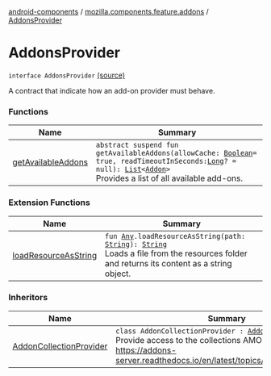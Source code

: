 [android-components](../../index.md) / [mozilla.components.feature.addons](../index.md) / [AddonsProvider](./index.md)

# AddonsProvider

`interface AddonsProvider` [(source)](https://github.com/mozilla-mobile/android-components/blob/master/components/feature/addons/src/main/java/mozilla/components/feature/addons/AddonsProvider.kt#L10)

A contract that indicate how an add-on provider must behave.

### Functions

| Name | Summary |
|---|---|
| [getAvailableAddons](get-available-addons.md) | `abstract suspend fun getAvailableAddons(allowCache: `[`Boolean`](https://kotlinlang.org/api/latest/jvm/stdlib/kotlin/-boolean/index.html)` = true, readTimeoutInSeconds: `[`Long`](https://kotlinlang.org/api/latest/jvm/stdlib/kotlin/-long/index.html)`? = null): `[`List`](https://kotlinlang.org/api/latest/jvm/stdlib/kotlin.collections/-list/index.html)`<`[`Addon`](../-addon/index.md)`>`<br>Provides a list of all available add-ons. |

### Extension Functions

| Name | Summary |
|---|---|
| [loadResourceAsString](../../mozilla.components.support.test.file/kotlin.-any/load-resource-as-string.md) | `fun `[`Any`](https://kotlinlang.org/api/latest/jvm/stdlib/kotlin/-any/index.html)`.loadResourceAsString(path: `[`String`](https://kotlinlang.org/api/latest/jvm/stdlib/kotlin/-string/index.html)`): `[`String`](https://kotlinlang.org/api/latest/jvm/stdlib/kotlin/-string/index.html)<br>Loads a file from the resources folder and returns its content as a string object. |

### Inheritors

| Name | Summary |
|---|---|
| [AddonCollectionProvider](../../mozilla.components.feature.addons.amo/-addon-collection-provider/index.md) | `class AddonCollectionProvider : `[`AddonsProvider`](./index.md)<br>Provide access to the collections AMO API. https://addons-server.readthedocs.io/en/latest/topics/api/collections.html |
